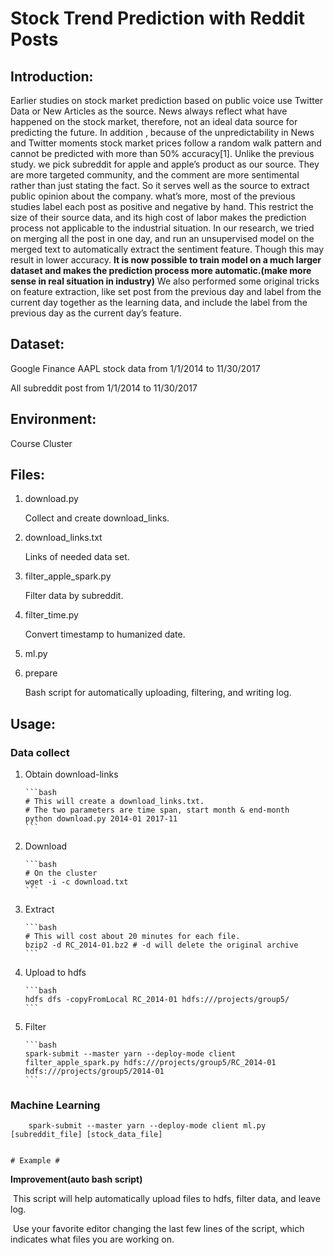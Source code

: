 # Stock Trend Prediction with Reddit Posts

## Introduction:

Earlier studies on stock market prediction based on public voice use Twitter Data or New Articles as the source. News always reflect what have happened on the stock market, therefore,  not an ideal data source for predicting the future. In addition , because of the unpredictability in News and Twitter moments stock market prices follow a random walk pattern and cannot be predicted with more than 50% accuracy[1]. Unlike the previous study. we pick subreddit for apple and apple’s product as our source. They are more targeted community, and the comment are more sentimental rather than just stating the fact. So it serves well as the source to extract public opinion about the company. what’s more, most of the previous studies label each post as positive and negative by hand. This restrict the size of their source data, and its high cost of labor makes the prediction process not applicable to the industrial situation. In our research, we tried on merging all the post in one day,  and run an unsupervised model on the merged text to automatically extract the sentiment feature.  Though this may result in lower accuracy. **It is now possible to train model on a much larger dataset and  makes the prediction process more automatic.(make more sense in real situation in industry)** We also performed some original tricks on feature extraction, like set post from the previous day and label from the current day together as the learning data, and include the label from the previous day as the current day’s feature.

## Dataset:

Google Finance AAPL stock data from 1/1/2014 to 11/30/2017

All subreddit post from 1/1/2014 to 11/30/2017

## Environment:

Course Cluster

## Files:

1. download.py

    Collect and create download_links.

2. download_links.txt

    Links of needed data set.

3. filter_apple_spark.py

    Filter data by subreddit.

4. filter_time.py

    Convert timestamp to humanized date.

5. ml.py

6. prepare

    Bash script for automatically uploading, filtering, and writing log.

## Usage:

### Data collect

1. Obtain download-links

       ```bash
       # This will create a download_links.txt.
       # The two parameters are time span, start month & end-month
       python download.py 2014-01 2017-11
       ```

2. Download

       ```bash
       # On the cluster
       wget -i -c download.txt
       ```

3. Extract

       ```bash
       # This will cost about 20 minutes for each file.
       bzip2 -d RC_2014-01.bz2 # -d will delete the original archive
       ```

4. Upload to hdfs

       ```bash
       hdfs dfs -copyFromLocal RC_2014-01 hdfs:///projects/group5/
       ```

5. Filter

       ```bash
       spark-submit --master yarn --deploy-mode client filter_apple_spark.py hdfs:///projects/group5/RC_2014-01 hdfs:///projects/group5/2014-01
       ```
       
### Machine Learning
        
        
        spark-submit --master yarn --deploy-mode client ml.py [subreddit_file] [stock_data_file]
        
    
    # Example #
        
        

**Improvement(auto bash script)**

​	This script will help automatically upload files to hdfs, filter data, and leave log.

​	Use your favorite editor changing the last few lines of the script, which indicates what files you are working on.